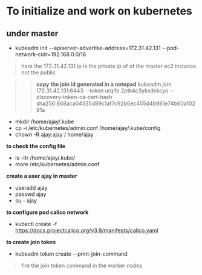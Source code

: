 # To initialize and work on kubernetes
## **under master**
- kubeadm init --apiserver-advertise-address=172.31.42.131 --pod-network-cidr=192.168.0.0/16
>here the 172.31.42.131 ip is the private ip of of the master ec2 instance not the public

>> **copy the join id generated in a notepad**
kubeadm join 172.31.42.131:6443 --token urqlfe.2ptk4c3ykxdekcyo \--discovery-token-ca-cert-hash sha256:868aca04335d89c1af7c92b6ec455d4b981e74b60a10291a


- mkdir /home/ajay/.kube
- cp -i /etc/kubernetes/admin.conf /home/ajay/.kube/config
- chown -R ajay:ajay /  home/ajay


**to check the config file**

- ls -ltr /home/ajay/.kube/
- more /etc/kubernetes/admin.conf

**create a user ajay in master**
- useradd ajay
- passwd ajay
- su - ajay

**to configure pod calico network**

- kubectl create -f https://docs.projectcalico.org/v3.9/manifests/calico.yaml

**to create join token**
- kubeadm token create --print-join-command         

> fire the join token command in the worker nodes
